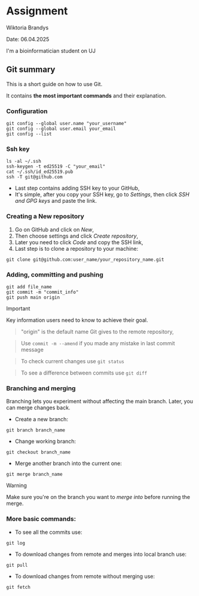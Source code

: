 # Assignment
Wiktoria Brandys

Date: 06.04.2025

I'm a bioinformatician student on UJ

## Git summary
This is a short guide on how to use Git. 

It contains **the most important commands** and their explanation.
### Configuration
```
git config --global user.name "your_username"
git config --global user.email your_email
git config --list
```

### Ssh key
```
ls -al ~/.ssh
ssh-keygen -t ed25519 -C "your_email"
cat ~/.ssh/id_ed25519.pub
ssh -T git@github.com
```
- Last step contains adding SSH key to your GitHub,
- It's simple, after you copy your SSH key, go to _Settings_,
  then click _SSH and GPG keys_ and paste the link.

### Creating a New repository
1. Go on GitHub and click on _New_,
2. Then choose settings and click _Create repository_,
3. Later you need to click _Code_ and copy the SSH link,
4. Last step is to clone a repository to your machine:

```
git clone git@github.com:user_name/your_repository_name.git 
```

### Adding, committing and pushing

```
git add file_name
git commit -m "commit_info"
git push main origin
```

> [!IMPORTANT]
> Key information users need to know to achieve their goal.

> "origin" is the default name Git gives to the remote repository,

> Use `commit -m --amend` if you made any mistake in last commit message

> To check current changes use `git status`

> To see a difference between commits use `git diff`

### Branching and merging
Branching lets you experiment without affecting the main branch. Later, you can merge changes back.
- Create a new branch:
```
git branch branch_name
```
- Change working branch:
```
git checkout branch_name
```
- Merge another branch into the current one:
```
git merge branch_name
```
> [!WARNING]
> Make sure you're on the branch you want to _merge into_ before running the merge.

### More basic commands:
- To see all the commits use:
```
git log
```
- To download changes from remote and merges into local branch use:
```
git pull
```
- To download changes from remote without merging use:
```
git fetch
```



